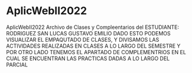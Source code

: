 # AplicWebII2022
AplicWebII2022 Archivo de Clases y Compleentarios del ESTUDIANTE:
RODRIGUEZ SAN LUCAS GUSTAVO EMILIO
DADO ESTO PODEMOS VISUALIZAR EL EMPAQUTADO DE CLASES, Y DIVISAMOS LAS ACTIVIDADES REALIZADAS EN CLASES A LO LARGO DEL SEMESTRE
Y POR OTRO LADO TENEMOS EL APARTADO DE COMPLEMENTRIOS EN EL CUAL SE ENCUENTRAN LAS PRACTICAS DADAS A LO LARGO DEL PARCIAL 


